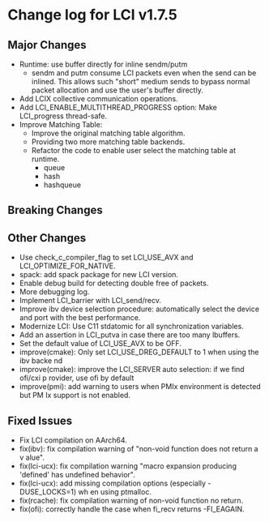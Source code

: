 # Change log for LCI v1.7.5

## Major Changes
- Runtime: use buffer directly for inline sendm/putm
  - sendm and putm consume LCI packets even when the send can be inlined.
    This allows such "short" medium sends to bypass normal packet allocation
    and use the user's buffer directly.
- Add LCIX collective communication operations.
- Add LCI_ENABLE_MULTITHREAD_PROGRESS option: Make LCI_progress thread-safe.
- Improve Matching Table: 
  - Improve the original matching table algorithm.
  - Providing two more matching table backends.
  - Refactor the code to enable user select the matching table at runtime.
    - queue
    - hash
    - hashqueue

## Breaking Changes

## Other Changes
- Use check_c_compiler_flag to set LCI_USE_AVX and LCI_OPTIMIZE_FOR_NATIVE.
- spack: add spack package for new LCI version.
- Enable debug build for detecting double free of packets.
- More debugging log.
- Implement LCI_barrier with LCI_send/recv.
- Improve ibv device selection procedure: automatically select the device and
  port with the best performance.
- Modernize LCI: Use C11 stdatomic for all synchronization variables.
- Add an assertion in LCI_putva in case there are too many lbuffers.
- Set the default value of LCI_USE_AVX to be OFF.
- improve(cmake): Only set LCI_USE_DREG_DEFAULT to 1 when using the ibv backe
  nd
- improve(cmake): improve the LCI_SERVER auto selection: if we find ofi/cxi p
  rovider, use ofi by default
- improve(pmi): add warning to users when PMIx environment is detected but PM
  Ix support is not enabled.

## Fixed Issues
- Fix LCI compilation on AArch64.
- fix(ibv): fix compilation warning of "non-void function does not return a v
  alue".
- fix(lci-ucx): fix compilation warning "macro expansion producing 'defined'
  has undefined behavior".
- fix(lci-ucx): add missing compilation options (especially -DUSE_LOCKS=1) wh
  en using ptmalloc.
- fix(rcache): fix compilation warning of non-void function no return.
- fix(ofi): correctly handle the case when fi_recv returns -FI_EAGAIN.